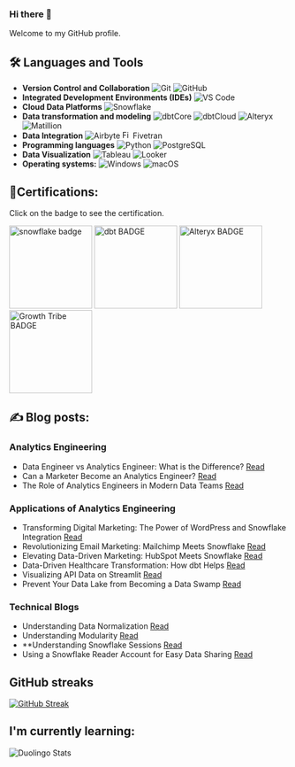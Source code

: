 ### Hi there 👋

Welcome to my GitHub profile.

## 🛠️ Languages and Tools

- **Version Control and Collaboration** ![Git](https://img.shields.io/badge/Git-F05032?logo=Git&logoColor=white&style=flat) ![GitHub](https://img.shields.io/badge/GitHub-181717?logo=GitHub&logoColor=white&style=flat)
- **Integrated Development Environments (IDEs)** ![VS Code](https://img.shields.io/badge/VS%20Code-007ACC?logo=Visual%20Studio%20Code&logoColor=white&style=flat)
- **Cloud Data Platforms** ![Snowflake](https://img.shields.io/badge/Snowflake-29B5E8?logo=Snowflake&logoColor=white&style=flat)
- **Data transformation and modeling** ![dbtCore](https://img.shields.io/badge/dbtCore-FF694B?logo=DBT&logoColor=white&style=flat) ![dbtCloud](https://img.shields.io/badge/dbtCloud-FF694B?logo=DBT&logoColor=white&style=flat) ![Alteryx](https://img.shields.io/badge/Alteryx-0078C0?logo=alteryx&logoColor=white&style=flat) ![Matillion](https://img.shields.io/badge/Matillion-19E57F?logo=Matillion&logoColor=white&style=flat)
- **Data Integration**
![Airbyte](https://img.shields.io/badge/Airbyte-615EFF?logo=Airbyte&logoColor=white&style=flat)  <a href="https://your-fivetran-link-here" target="_blank"><img src="https://cdn.icon-icons.com/icons2/2699/PNG/512/fivetran_logo_icon_170149.png" alt="Fivetran" width="15" height="15"></a> Fivetran
- **Programming languages** ![Python](https://img.shields.io/badge/Python-3776AB?logo=Python&logoColor=white&style=flat) ![PostgreSQL](https://img.shields.io/badge/PostgreSQL-336791?logo=PostgreSQL&logoColor=white&style=flat)
- **Data Visualization** ![Tableau](https://img.shields.io/badge/Tableau-E97627?logo=Tableau&logoColor=white&style=flat) ![Looker](https://img.shields.io/badge/Looker-4285F4?logo=Looker&logoColor=white&style=flat)
- **Operating systems:** ![Windows](https://img.shields.io/badge/Windows-0078D6?logo=Windows&logoColor=white&style=flat) ![macOS](https://img.shields.io/badge/macOS-000000?logo=macOS&logoColor=white&style=flat)


## 📄Certifications:

Click on the badge to see the certification.

[<img alt="snowflake badge" width="150" src="https://miro.medium.com/v2/resize:fit:302/0*rSN2PYxEHCVi-_Es.png"/>](https://pdf.credential.net/9hopyggw_1698911053725.pdf) [<img alt="dbt BADGE" width="150" src="https://templates.images.credential.net/167892285199942014616515742341.png"/>](https://credentials.getdbt.com/84d416da-8341-4463-bf09-cbf8f8792aec#gs.3tise5) [<img alt="Alteryx BADGE" width="150" src="https://images.credly.com/size/340x340/images/14744318-8d6a-49c3-971d-6a4a0f524925/Certification_Designer_Core.png"/>](https://www.credly.com/badges/9328d8d9-cbaf-4a52-bdeb-1549e622d57a/public_url) [<img alt="Growth Tribe BADGE" width="150" src="https://api.sertifier.com/userdata/08d9f799-b40a-8cb0-1f3e-46a314b27fb2/2d6bbff5-1036-4218-b8e2-1530075e5e06.png"/>](https://certificates.growthtribe.io/en/verify/58415215742700)

## ✍️ Blog posts:

### Analytics Engineering
- Data Engineer vs Analytics Engineer: What is the Difference? [Read](https://nimbusintelligence.com/2023/09/data-engineer-vs-analytics-engineer-what-is-the-difference/)
- Can a Marketer Become an Analytics Engineer? [Read](https://nimbusintelligence.com/2023/09/can-a-marketer-become-an-analytics-engineer/)
- The Role of Analytics Engineers in Modern Data Teams [Read](https://nimbusintelligence.com/2023/11/the-role-of-analytics-engineers-in-modern-data-teams/)


### Applications of Analytics Engineering
- Transforming Digital Marketing: The Power of WordPress and Snowflake Integration [Read](https://nimbusintelligence.com/2023/12/transforming-digital-marketing-the-power-of-wordpress-and-snowflake-integration/)
- Revolutionizing Email Marketing: Mailchimp Meets Snowflake [Read](https://nimbusintelligence.com/2023/12/revolutionizing-email-marketing-mailchimp-meets-snowflake/)
- Elevating Data-Driven Marketing: HubSpot Meets Snowflake [Read](https://nimbusintelligence.com/2023/11/elevating-data-driven-marketing-hubspot-meets-snowflake/)
- Data-Driven Healthcare Transformation: How dbt Helps [Read](https://nimbusintelligence.com/2023/11/data-driven-healthcare-transformation-how-dbt-helps/)
- Visualizing API Data on Streamlit [Read](https://nimbusintelligence.com/2023/10/visualizing-api-data-on-streamlit/)
- Prevent Your Data Lake from Becoming a Data Swamp [Read](https://nimbusintelligence.com/2023/10/prevent-your-data-lake-from-becoming-a-data-swamp/)

### Technical Blogs
- Understanding Data Normalization [Read](https://nimbusintelligence.com/2023/09/understanding-data-normalization/)
- Understanding Modularity [Read](https://nimbusintelligence.com/2023/11/understanding-modularity/)
- **Understanding Snowflake Sessions [Read](https://nimbusintelligence.com/2023/10/what-are-snowflake-sessions/)
- Using a Snowflake Reader Account for Easy Data Sharing [Read](https://nimbusintelligence.com/2023/10/using-a-snowflake-reader-account-for-easy-data-sharing/)

## GitHub streaks
[![GitHub Streak](https://github-readme-streak-stats.herokuapp.com/?user=darko-nimbus)](https://git.io/streak-stats)


## I'm currently learning: 
<img src="https://duolingo-stats-card.vercel.app/api?id=431102140&theme=dark" alt="Duolingo Stats"/>


